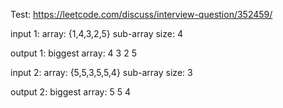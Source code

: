 Test: https://leetcode.com/discuss/interview-question/352459/

input 1: 
array: {1,4,3,2,5}
sub-array size: 4

output 1:
biggest array: 4 3 2 5



input 2:
array: {5,5,3,5,5,4}
sub-array size: 3 

output 2:
biggest array: 5 5 4